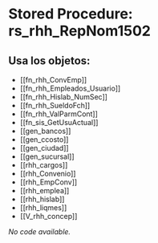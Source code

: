 # Stored Procedure: rs_rhh_RepNom1502

## Usa los objetos:
- [[fn_rhh_ConvEmp]]
- [[fn_rhh_Empleados_Usuario]]
- [[fn_rhh_Hislab_NumSec]]
- [[fn_rhh_SueldoFch]]
- [[fn_rhh_ValParmCont]]
- [[fn_sis_GetUsuActual]]
- [[gen_bancos]]
- [[gen_ccosto]]
- [[gen_ciudad]]
- [[gen_sucursal]]
- [[rhh_cargos]]
- [[rhh_Convenio]]
- [[rhh_EmpConv]]
- [[rhh_emplea]]
- [[rhh_hislab]]
- [[rhh_liqmes]]
- [[V_rhh_concep]]

*No code available.*
